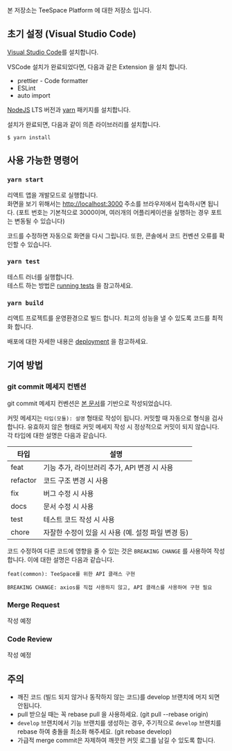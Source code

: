 본 저장소는 TeeSpace Platform 에 대한 저장소 입니다.

## 초기 설정 (Visual Studio Code)

[Visual Studio Code](https://code.visualstudio.com)를 설치합니다.

VSCode 설치가 완료되었다면, 다음과 같은 Extension 을 설치 합니다.

- prettier - Code formatter
- ESLint
- auto import

[NodeJS](https://nodejs.org) LTS 버전과 [yarn](https://nodejs.org/en/) 패키지를 설치합니다.

설치가 완료되면, 다음과 같이 의존 라이브러리를 설치합니다.

```
$ yarn install
```

## 사용 가능한 명령어

### `yarn start`

리액트 앱을 개발모드로 실행합니다. <br />
화면을 보기 위해서는 [http://localhost:3000](http://localhost:3000) 주소를 브라우저에서 접속하시면 됩니다. (포트 번호는 기본적으로 3000이며, 여러개의 어플리케이션을 실행하는 경우 포트는 변동될 수 있습니다)

코드를 수정하면 자동으로 화면을 다시 그립니다. 또한, 콘솔에서 코드 컨벤션 오류를 확인할 수 있습니다.

### `yarn test`

테스트 러너를 실행합니다.<br />
테스트 하는 방법은 [running tests](https://facebook.github.io/create-react-app/docs/running-tests) 을 참고하세요.

### `yarn build`

리액트 프로젝트를 운영환경으로 빌드 합니다. 최고의 성능을 낼 수 있도록 코드를 최적화 합니다.

배포에 대한 자세한 내용은 [deployment](https://facebook.github.io/create-react-app/docs/deployment) 을 참고하세요.

## 기여 방법

### git commit 메세지 컨벤션

git commit 메세지 컨벤션은 [본 문서](https://www.conventionalcommits.org/ko/v1.0.0/)를 기반으로 작성되었습니다.

커밋 메세지는 `타입(모듈): 설명` 형태로 작성이 됩니다. 커밋할 때 자동으로 형식을 검사합니다. 유효하지 않은 형태로 커밋 메세지 작성 시 정상적으로 커밋이 되지 않습니다. 각 타입에 대한 설명은 다음과 같습니다.

| 타입     | 설명                                               |
| -------- | -------------------------------------------------- |
| feat     | 기능 추가, 라이브러리 추가, API 변경 시 사용       |
| refactor | 코드 구조 변경 시 사용                             |
| fix      | 버그 수정 시 사용                                  |
| docs     | 문서 수정 시 사용                                  |
| test     | 테스트 코드 작성 시 사용                           |
| chore    | 자잘한 수정이 있을 시 사용 (예. 설정 파일 변경 등) |

코드 수정하여 다른 코드에 영향을 줄 수 있는 것은 `BREAKING CHANGE` 를 사용하여 작성합니다. 이에 대한 설명은 다음과 같습니다.

```
feat(common): TeeSpace를 위한 API 클래스 구현

BREAKING CHANGE: axios를 직접 사용하지 않고, API 클래스를 사용하여 구현 필요
```

### Merge Request

작성 예정

### Code Review

작성 예정

## 주의

- 깨진 코드 (빌드 되지 않거나 동작하지 않는 코드)를 develop 브랜치에 머지 되면 안됩니다.
- pull 받으실 때는 꼭 rebase pull 을 사용하세요. (git pull --rebase origin)
- `develop` 브랜치에서 기능 브랜치를 생성하는 경우, 주기적으로 `develop` 브랜치를 rebase 하여 충돌을 최소화 해주세요. (git rebase develop)
- 가급적 merge commit은 자제하여 깨끗한 커밋 로그를 남길 수 있도록 합니다.
